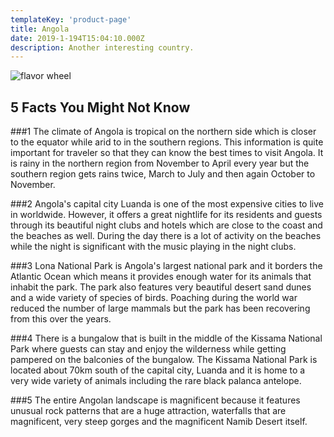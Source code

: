 ```yaml
---
templateKey: 'product-page'
title: Angola
date: 2019-1-194T15:04:10.000Z
description: Another interesting country.
---
```


![flavor wheel](/img/flags/Angola_Flag.png)

## 5 Facts You Might Not Know

###1
The climate of Angola is tropical on the northern side which is closer to the equator while arid to in the southern regions. This information is quite important for traveler so that they can know the best times to visit Angola. It is rainy in the northern region from November to April every year but the southern region gets rains twice, March to July and then again October to November.

###2
Angola's capital city Luanda is one of the most expensive cities to live in worldwide. However, it offers a great nightlife for its residents and guests through its beautiful night clubs and hotels which are close to the coast and the beaches as well. During the day there is a lot of activity on the beaches while the night is significant with the music playing in the night clubs.

###3
Lona National Park is Angola's largest national park and it borders the Atlantic Ocean which means it provides enough water for its animals that inhabit the park. The park also features very beautiful desert sand dunes and a wide variety of species of birds. Poaching during the world war reduced the number of large mammals but the park has been recovering from this over the years.

###4
There is a bungalow that is built in the middle of the Kissama National Park where guests can stay and enjoy the wilderness while getting pampered on the balconies of the bungalow. The Kissama National Park is located about 70km south of the capital city, Luanda and it is home to a very wide variety of animals including the rare black palanca antelope.

###5
The entire Angolan landscape is magnificent because it features unusual rock patterns that are a huge attraction, waterfalls that are magnificent, very steep gorges and the magnificent Namib Desert itself.
